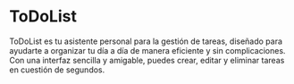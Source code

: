 # ToDoList

ToDoList es tu asistente personal para la gestión de tareas, diseñado para ayudarte a organizar tu día a día de manera eficiente y sin complicaciones. Con una interfaz sencilla y amigable, puedes crear, editar y eliminar tareas en cuestión de segundos.